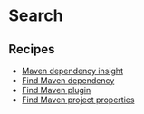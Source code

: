 # Search

## Recipes

* [Maven dependency insight](dependencyinsight.md)
* [Find Maven dependency](finddependency.md)
* [Find Maven plugin](https://github.com/openrewrite/rewrite-docs/tree/25ef5339437c82b49c028bd5a8055cbc851ca0e2/reference/recipes/maven/search/findplugin.md)
* [Find Maven project properties](findproperties.md)

